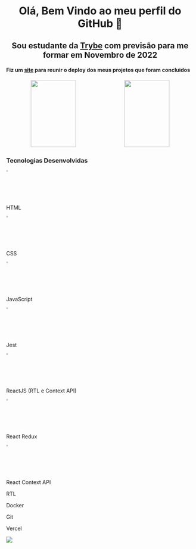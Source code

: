 <div>
  <h1 align="center">Olá, Bem Vindo ao meu perfil do GitHub 👋</h1>
  <h2 align="center">Sou estudante da <a target="_blank" href="https://www.betrybe.com/">Trybe</a> com previsão para me formar em Novembro de 2022</h2>
</div>

<h4>Fiz um <a target="_blank" href="https://pedrindev-ls.github.io/basic-info/">site</a> para reunir o deploy dos meus projetos que foram concluidos</h4>

<div align="center">
  <img height="180em" width="49%" src="https://github-readme-stats.vercel.app/api?username=pedrindev-ls&show_icons=true&theme=tokyonight&include_all_commits=true&count_private=true"/>
  <img height="180em" width="49%" src="https://github-readme-stats.vercel.app/api/top-langs/?username=pedrindev-ls&layout=compact&langs_count=7&theme=tokyonight"/>
</div>

<div>
  <h3>Tecnologias Desenvolvidas</h3>
  <div>
    <div><img width="2%" height="2%" src="https://cdn.jsdelivr.net/gh/devicons/devicon/icons/html5/html5-original-wordmark.svg" /><p>HTML<p></div>
    <div><img width="2%" height="2%" src="https://cdn.jsdelivr.net/gh/devicons/devicon/icons/css3/css3-original-wordmark.svg" /><p>CSS<p></div>
    <div><img width="2%" height="2%" src="https://cdn.jsdelivr.net/gh/devicons/devicon/icons/javascript/javascript-original.svg" /><p>JavaScript<p></div>
    <div><img width="2%" height="2%" src="https://cdn.jsdelivr.net/gh/devicons/devicon/icons/jest/jest-plain.svg" /><p>Jest<p></div>
    <div><img width="2%" height="2%" src="https://cdn.jsdelivr.net/gh/devicons/devicon/icons/react/react-original.svg" /><p>ReactJS (RTL e Context API)<p></div>
    <div><img width="2%" height="2%" src="https://cdn.jsdelivr.net/gh/devicons/devicon/icons/redux/redux-original.svg" /><p>React Redux<p></div>
    <div><img width="2%" height="2%" src="https://cdn.jsdelivr.net/gh/devicons/devicon/icons/react/react-original.svg" /><p>React Context API<p></div>
    <div><p>RTL<p></div>
    <div><p>Docker<p></div>
    <div><p>Git<p></div>
    <div><p>Vercel<p></div>
  </div>  
</div>

<a href="https://www.linkedin.com/in/pedrovieira12/" target="_blank">
  <img src="https://img.shields.io/badge/-LinkedIn-%230077B5?style=for-the-badge&logo=linkedin&logoColor=white" target="_blank">
</a>
<!--
**pedrindev-ls/pedrindev-ls** is a ✨ _special_ ✨ repository because its `README.md` (this file) appears on your GitHub profile.

Here are some ideas to get you started:

- 🔭 I’m currently working on ...
- 🌱 I’m currently learning ...
- 👯 I’m looking to collaborate on ...
- 🤔 I’m looking for help with ...
- 💬 Ask me about ...
- 📫 How to reach me: ...
- 😄 Pronouns: ...
- ⚡ Fun fact: ...
-->
